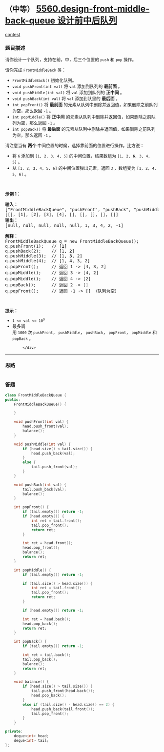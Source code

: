 # `（中等）` [5560.design-front-middle-back-queue 设计前中后队列](https://leetcode-cn.com/problems/design-front-middle-back-queue/)

[contest](https://leetcode-cn.com/contest/biweekly-contest-40/problems/design-front-middle-back-queue/)

### 题目描述
<div class="question-content default-content">
              <p>请你设计一个队列，支持在前，中，后三个位置的 <code>push</code>&nbsp;和 <code>pop</code>&nbsp;操作。</p>

<p>请你完成&nbsp;<code>FrontMiddleBack</code>&nbsp;类：</p>

<ul>
	<li><code>FrontMiddleBack()</code>&nbsp;初始化队列。</li>
	<li><code>void pushFront(int val)</code> 将&nbsp;<code>val</code>&nbsp;添加到队列的 <strong>最前面</strong>&nbsp;。</li>
	<li><code>void pushMiddle(int val)</code> 将&nbsp;<code>val</code>&nbsp;添加到队列的 <strong>正中间</strong>&nbsp;。</li>
	<li><code>void pushBack(int val)</code>&nbsp;将&nbsp;<code>val</code>&nbsp;添加到队里的 <strong>最后面</strong>&nbsp;。</li>
	<li><code>int popFront()</code>&nbsp;将 <strong>最前面</strong> 的元素从队列中删除并返回值，如果删除之前队列为空，那么返回 <code>-1</code>&nbsp;。</li>
	<li><code>int popMiddle()</code> 将 <b>正中间</b>&nbsp;的元素从队列中删除并返回值，如果删除之前队列为空，那么返回 <code>-1</code>&nbsp;。</li>
	<li><code>int popBack()</code> 将 <strong>最后面</strong> 的元素从队列中删除并返回值，如果删除之前队列为空，那么返回 <code>-1</code>&nbsp;。</li>
</ul>

<p>请注意当有&nbsp;<strong>两个</strong>&nbsp;中间位置的时候，选择靠前面的位置进行操作。比方说：</p>

<ul>
	<li>将 <code>6</code>&nbsp;添加到&nbsp;<code>[1, 2, 3, 4, 5]</code>&nbsp;的中间位置，结果数组为&nbsp;<code>[1, 2, <strong>6</strong>, 3, 4, 5]</code>&nbsp;。</li>
	<li>从&nbsp;<code>[1, 2, <strong>3</strong>, 4, 5, 6]</code>&nbsp;的中间位置弹出元素，返回&nbsp;<code>3</code>&nbsp;，数组变为&nbsp;<code>[1, 2, 4, 5, 6]</code>&nbsp;。</li>
</ul>

<p>&nbsp;</p>

<p><strong>示例 1：</strong></p>

<pre><strong>输入：</strong>
["FrontMiddleBackQueue", "pushFront", "pushBack", "pushMiddle", "pushMiddle", "popFront", "popMiddle", "popMiddle", "popBack", "popFront"]
[[], [1], [2], [3], [4], [], [], [], [], []]
<strong>输出：</strong>
[null, null, null, null, null, 1, 3, 4, 2, -1]

<strong>解释：</strong>
FrontMiddleBackQueue q = new FrontMiddleBackQueue();
q.pushFront(1);   // [<strong>1</strong>]
q.pushBack(2);    // [1, <strong>2</strong>]
q.pushMiddle(3);  // [1, <strong>3</strong>, 2]
q.pushMiddle(4);  // [1, <strong>4</strong>, 3, 2]
q.popFront();     // 返回 1 -&gt; [4, 3, 2]
q.popMiddle();    // 返回 3 -&gt; [4, 2]
q.popMiddle();    // 返回 4 -&gt; [2]
q.popBack();      // 返回 2 -&gt; []
q.popFront();     // 返回 -1 -&gt; [] （队列为空）
</pre>

<p>&nbsp;</p>

<p><strong>提示：</strong></p>

<ul>
	<li><code>1 &lt;= val &lt;= 10<sup>9</sup></code></li>
	<li>最多调用&nbsp;<code>1000</code>&nbsp;次&nbsp;<code>pushFront</code>，&nbsp;<code>pushMiddle</code>，&nbsp;<code>pushBack</code>，&nbsp;<code>popFront</code>，&nbsp;<code>popMiddle</code>&nbsp;和&nbsp;<code>popBack</code> 。</li>
</ul>

            </div>

---
### 思路
```
```



### 答题
``` C++
class FrontMiddleBackQueue {
public:
    FrontMiddleBackQueue() {

    }

    void pushFront(int val) {
        head.push_front(val);
        balance();
    }

    void pushMiddle(int val) {
        if (head.size() < tail.size()) {
            head.push_back(val);
        }
        else {
            tail.push_front(val);
        }
    }

    void pushBack(int val) {
        tail.push_back(val);
        balance();
    }

    int popFront() {
        if (tail.empty()) return -1;
        if (head.empty()) {
            int ret = tail.front();
            tail.pop_front();
            return ret;
        }

        int ret = head.front();
        head.pop_front();
        balance();
        return ret;
    }

    int popMiddle() {
        if (tail.empty()) return -1;

        if (tail.size() > head.size()) {
            int ret = tail.front();
            tail.pop_front();
            return ret;
        }

        if (head.empty()) return -1;

        int ret = head.back();
        head.pop_back();
        return ret;
    }

    int popBack() {
        if (tail.empty()) return -1;

        int ret = tail.back();
        tail.pop_back();
        balance();
        return ret;
    }

    void balance() {
        if (head.size() > tail.size()) {
            tail.push_front(head.back());
            head.pop_back();
        }
        else if (tail.size() - head.size() == 2) {
            head.push_back(tail.front());
            tail.pop_front();
        }
    }

private:
    deque<int> head;
    deque<int> tail;
};
```




